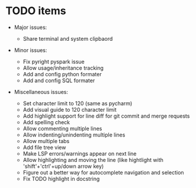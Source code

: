 # TODO items

- Major issues:
  - Share terminal and system clipbaord

- Minor issues:
  - Fix pyright pyspark issue
  - Allow usage/inheritance tracking
  - Add and config python formater
  - Add and config SQL formater

- Miscellaneous issues:
  - Set character limit to 120 (same as pycharm)
  - Add visual guide to 120 character limit
  - Add highlight support for line diff for git commit and merge requests
  - Add spelling check
  - Allow commenting multiple lines
  - Allow indenting/unindenting multiple lines
  - Allow multiple tabs
  - Add file tree view
  - Make LSP errors/warnings appear on next line
  - Allow highlighting and moving the line (like hightlight with 'shift'+'ctrl'+up/down arrow key)
  - Figure out a better way for autocomplete navigation and selection
  - Fix TODO highlight in docstring

